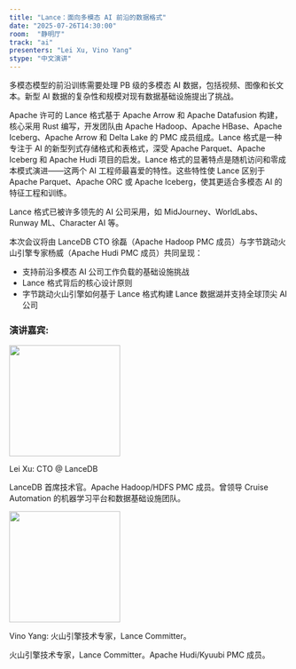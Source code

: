 ```yaml
---
title: "Lance：面向多模态 AI 前沿的数据格式"
date: "2025-07-26T14:30:00"
room:  "静明厅"
track: "ai"
presenters: "Lei Xu, Vino Yang"
stype: "中文演讲"
---
```


多模态模型的前沿训练需要处理 PB 级的多模态 AI 数据，包括视频、图像和长文本。新型 AI 数据的复杂性和规模对现有数据基础设施提出了挑战。

Apache 许可的 Lance 格式基于 Apache Arrow 和 Apache Datafusion 构建，核心采用 Rust 编写，开发团队由 Apache Hadoop、Apache HBase、Apache Iceberg、Apache Arrow 和 Delta Lake 的 PMC 成员组成。Lance 格式是一种专注于 AI 的新型列式存储格式和表格式，深受 Apache Parquet、Apache Iceberg 和 Apache Hudi 项目的启发。Lance 格式的显著特点是随机访问和零成本模式演进——这两个 AI 工程师最喜爱的特性。这些特性使 Lance 区别于 Apache Parquet、Apache ORC 或 Apache Iceberg，使其更适合多模态 AI 的特征工程和训练。

Lance 格式已被许多领先的 AI 公司采用，如 MidJourney、WorldLabs、Runway ML、Character AI 等。

本次会议将由 LanceDB CTO 徐磊（Apache Hadoop PMC 成员）与字节跳动火山引擎专家杨威（Apache Hudi PMC 成员）共同呈现：

* 支持前沿多模态 AI 公司工作负载的基础设施挑战
* Lance 格式背后的核心设计原则
* 字节跳动火山引擎如何基于 Lance 格式构建 Lance 数据湖并支持全球顶尖 AI 公司

### 演讲嘉宾:

<img src="https://sessionize.com/image/c474-400o400o1-Nw9G6zsD6xSdthd91QyR8B.png" width="200" /><br/>

Lei Xu: CTO @ LanceDB

LanceDB 首席技术官。Apache Hadoop/HDFS PMC 成员。曾领导 Cruise Automation 的机器学习平台和数据基础设施团队。

<img src="https://sessionize.com/image/869d-400o400o1-3zhtBJ2kY4y7h9wfaMW5Go.jpg" width="200" /><br/>

Vino Yang: 火山引擎技术专家，Lance Committer。

火山引擎技术专家，Lance Committer。Apache Hudi/Kyuubi PMC 成员。